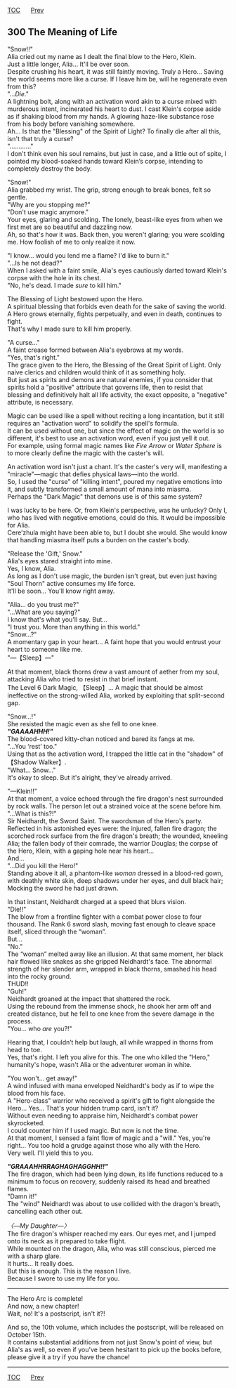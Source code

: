 [TOC](../readme.md)&nbsp;&nbsp;&nbsp;&nbsp;&nbsp;&nbsp;[Prev](chapter0299.md)&nbsp;&nbsp;&nbsp;&nbsp;&nbsp;&nbsp;



## 300 The Meaning of Life

"Snow\!\!"  
Alia cried out my name as I dealt the final blow to the Hero, Klein.  
Just a little longer, Alia… It'll be over soon.  
Despite crushing his heart, it was still faintly moving. Truly a Hero… Saving the world seems more like a curse. If I leave him be, will he regenerate even from this?  
"…*Die*."  
A lightning bolt, along with an activation word akin to a curse mixed with murderous intent, incinerated his heart to dust. I cast Klein's corpse aside as if shaking blood from my hands. A glowing haze-like substance rose from his body before vanishing somewhere.  
Ah… Is that the "Blessing" of the Spirit of Light? To finally die after all this, isn't that truly a curse?  
"…………"  
I don't think even his soul remains, but just in case, and a little out of spite, I pointed my blood-soaked hands toward Klein’s corpse, intending to completely destroy the body.

"Snow\!"  
Alia grabbed my wrist. The grip, strong enough to break bones, felt so gentle.  
"Why are you stopping me?"  
"Don't use magic anymore."  
Your eyes, glaring and scolding. The lonely, beast-like eyes from when we first met are so beautiful and dazzling now.  
Ah, so that's how it was. Back then, you weren't glaring; you were scolding me. How foolish of me to only realize it now.

"I know… would you lend me a flame? I'd like to burn it."  
"…Is he not dead?"  
When I asked with a faint smile, Alia's eyes cautiously darted toward Klein's corpse with the hole in its chest.  
"No, he's dead. I made *sure* to kill him."

The Blessing of Light bestowed upon the Hero.  
A spiritual blessing that forbids even death for the sake of saving the world.  
A Hero grows eternally, fights perpetually, and even in death, continues to fight.  
That's why I made sure to kill him properly.

"A curse…"  
A faint crease formed between Alia's eyebrows at my words.  
"Yes, that's right."  
The grace given to the Hero, the Blessing of the Great Spirit of Light. Only naive clerics and children would think of it as something holy.  
But just as spirits and demons are natural enemies, if you consider that spirits hold a "positive" attribute that governs life, then to resist that blessing and definitively halt all life activity, the exact opposite, a "negative" attribute, is necessary.

Magic can be used like a spell without reciting a long incantation, but it still requires an "activation word" to solidify the spell's formula.  
It can be used without one, but since the effect of magic on the world is so different, it's best to use an activation word, even if you just yell it out.  
For example, using formal magic names like *Fire Arrow* or *Water Sphere* is to more clearly define the magic with the caster's will.

An activation word isn't just a chant. It's the caster's very will, manifesting a "miracle"—magic that defies physical laws—into the world.  
So, I used the "curse" of "killing intent", poured my negative emotions into it, and subtly transformed a small amount of mana into miasma.  
Perhaps the "Dark Magic" that demons use is of this same system?

I was lucky to be here. Or, from Klein's perspective, was he unlucky? Only I, who has lived with negative emotions, could do this. It would be impossible for Alia.  
Cere’zhula might have been able to, but I doubt she would. She would know that handling miasma itself puts a burden on the caster's body.

"Release the 'Gift,' Snow."  
Alia's eyes stared straight into mine.  
Yes, I know, Alia.  
As long as I don't use magic, the burden isn't great, but even just having "Soul Thorn" active consumes my life force.  
It'll be soon… You'll know right away.

"Alia… do you trust me?"  
"…What are you saying?"  
I know that's what you'll say. But…  
"I trust you. More than anything in this world."  
"Snow…?"  
A momentary gap in your heart… A faint hope that you would entrust your heart to someone like me.  
"—【Sleep】—"

At that moment, black thorns drew a vast amount of aether from my soul, attacking Alia who tried to resist in that brief instant.  
The Level 6 Dark Magic, 【Sleep】… A magic that should be almost ineffective on the strong-willed Alia, worked by exploiting that split-second gap.

"Snow…\!"  
She resisted the magic even as she fell to one knee.  
***"GAAAAHHH\!"***  
The blood-covered kitty-chan noticed and bared its fangs at me.  
"…You ‘rest’ too."  
Using that as the activation word, I trapped the little cat in the "shadow" of 【Shadow Walker】.  
"What… Snow…"  
It's okay to sleep. But it's alright, they've already arrived.

"—Klein\!\!"  
At that moment, a voice echoed through the fire dragon's nest surrounded by rock walls. The person let out a strained voice at the scene before him.  
"…What is this?\!"  
Sir Neidhardt, the Sword Saint. The swordsman of the Hero's party.  
Reflected in his astonished eyes were: the injured, fallen fire dragon; the scorched rock surface from the fire dragon's breath; the wounded, kneeling Alia; the fallen body of their comrade, the warrior Douglas; the corpse of the Hero, Klein, with a gaping hole near his heart…  
And…  
"…Did you kill the Hero\!"  
Standing above it all, a phantom-like *woman* dressed in a blood-red gown, with deathly white skin, deep shadows under her eyes, and dull black hair; Mocking the sword he had just drawn.

In that instant, Neidhardt charged at a speed that blurs vision.  
"Die\!\!"  
The blow from a frontline fighter with a combat power close to four thousand. The Rank 6 sword slash, moving fast enough to cleave space itself, sliced through the “woman”.  
But…  
"No."  
The “woman” melted away like an illusion. At that same moment, her black hair flowed like snakes as she gripped Neidhardt's face. The abnormal strength of her slender arm, wrapped in black thorns, smashed his head into the rocky ground.  
THUD\!\!  
"Guh\!"  
Neidhardt groaned at the impact that shattered the rock.  
Using the rebound from the immense shock, he shook her arm off and created distance, but he fell to one knee from the severe damage in the process.  
"You… who *are* you?\!"

Hearing that, I couldn’t help but laugh, all while wrapped in thorns from head to toe.  
Yes, that's right. I left you alive for this. The one who killed the "Hero," humanity's hope, wasn't Alia or the adventurer woman in white.

"You won't… get away\!"  
A wind infused with mana enveloped Neidhardt's body as if to wipe the blood from his face.  
A "Hero-class" warrior who received a spirit's gift to fight alongside the Hero… Yes… That's your hidden trump card, isn't it?  
Without even needing to appraise him, Neidhardt's combat power skyrocketed.  
I could counter him if I used magic. But now is not the time.  
At that moment, I sensed a faint flow of magic and a "will." Yes, you're right… You too hold a grudge against those who ally with the Hero.  
Very well. I'll yield this to you.

***"GRAAAHHRRAGHAGHAGGHH\!\!"***  
The fire dragon, which had been lying down, its life functions reduced to a minimum to focus on recovery, suddenly raised its head and breathed flames.  
"Damn it\!"  
The "wind" Neidhardt was about to use collided with the dragon's breath, cancelling each other out.

*〈—My Daughter—〉*  
The fire dragon's whisper reached my ears. Our eyes met, and I jumped onto its neck as it prepared to take flight.  
While mounted on the dragon, Alia, who was still conscious, pierced me with a sharp glare.  
It hurts… It really does.  
But this is enough. This is the reason I live.  
Because I swore to use my life for you.

---

The Hero Arc is complete\!  
And now, a new chapter\!  
Wait, no\! It's a postscript, isn't it?\!

And so, the 10th volume, which includes the postscript, will be released on October 15th.  
It contains substantial additions from not just Snow's point of view, but Alia's as well, so even if you've been hesitant to pick up the books before, please give it a try if you have the chance\!

---
[TOC](../readme.md)&nbsp;&nbsp;&nbsp;&nbsp;&nbsp;&nbsp;[Prev](chapter0299.md)&nbsp;&nbsp;&nbsp;&nbsp;&nbsp;&nbsp;

